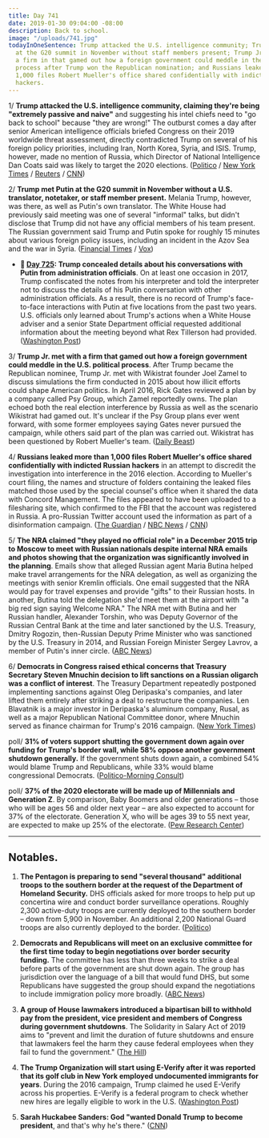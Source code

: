 ```yaml
---
title: Day 741
date: 2019-01-30 09:04:00 -08:00
description: Back to school.
image: "/uploads/741.jpg"
todayInOneSentence: Trump attacked the U.S. intelligence community; Trump met Putin
  at the G20 summit in November without staff members present; Trump Jr. met with
  a firm in that gamed out how a foreign government could meddle in the U.S. political
  process after Trump won the Republican nomination; and Russians leaked more than
  1,000 files Robert Mueller's office shared confidentially with indicted Russian
  hackers.
---
```


1/ **Trump attacked the U.S. intelligence community, claiming they're being "extremely passive and naive"** and suggesting his intel chiefs need to "go back to school" because "they are wrong!" The outburst comes a day after senior American intelligence officials briefed Congress on their 2019 worldwide threat assessment, directly contradicted Trump on several of his foreign policy priorities, including Iran, North Korea, Syria, and ISIS. Trump, however, made no mention of Russia, which Director of National Intelligence Dan Coats said was likely to target the 2020 elections. ([Politico](https://www.politico.com/story/2019/01/30/trump-national-security-1136433) / [New York Times](https://www.nytimes.com/2019/01/30/us/politics/trump-isis-north-korea.html) / [Reuters](https://www.reuters.com/article/us-usa-security-idUSKCN1PO1FW) / [CNN](https://www.cnn.com/2019/01/30/politics/trump-intel-chiefs-foreign-policy-iran-isis-north-korea/index.html))

2/ **Trump met Putin at the G20 summit in November without a U.S. translator, notetaker, or staff member present.** Melania Trump, however, was there, as well as Putin's own translator. The White House had previously said meeting was one of several "informal" talks, but didn't disclose that Trump did not have any official members of his team present. The Russian government said Trump and Putin spoke for roughly 15 minutes about various foreign policy issues, including an incident in the Azov Sea and the war in Syria. ([Financial Times](http://www.ft.com/content/61842ec4-23a0-11e9-8ce6-5db4543da632) / [Vox](https://www.vox.com/2019/1/29/18202515/trump-putin-russia-g20-ft-note))

* **📌 [Day 725](https://whatthefuckjusthappenedtoday.com/2019/01/14/day-725/#2-trump-concealed-details-about-his): Trump concealed details about his conversations with Putin from administration officials**. On at least one occasion in 2017, Trump confiscated the notes from his interpreter and told the interpreter not to discuss the details of his Putin conversation with other administration officials. As a result, there is no record of Trump's face-to-face interactions with Putin at five locations from the past two years. U.S. officials only learned about Trump's actions when a White House adviser and a senior State Department official requested additional information about the meeting beyond what Rex Tillerson had provided. ([Washington Post](https://www.washingtonpost.com/world/national-security/trump-has-concealed-details-of-his-face-to-face-encounters-with-putin-from-senior-officials-in-administration/2019/01/12/65f6686c-1434-11e9-b6ad-9cfd62dbb0a8_story.html))

3/ **Trump Jr. met with a firm that gamed out how a foreign government could meddle in the U.S. political process**. After Trump became the Republican nominee, Trump Jr. met with Wikistrat founder Joel Zamel to discuss simulations the firm conducted in 2015 about how illicit efforts could shape American politics. In April 2016, Rick Gates reviewed a plan by a company called Psy Group, which Zamel reportedly owns. The plan echoed both the real election interference by Russia as well as the scenario Wikistrat had gamed out. It's unclear if the Psy Group plans ever went forward, with some former employees saying Gates never pursued the campaign, while others said part of the plan was carried out. Wikistrat has been questioned by Robert Mueller's team. ([Daily Beast](https://www.thedailybeast.com/mueller-witness-team-gamed-out-russian-meddling-in-2015))

4/ **Russians leaked more than 1,000 files Robert Mueller's office shared confidentially with indicted Russian hackers** in an attempt to discredit the investigation into interference in the 2016 election. According to Mueller's court filing, the names and structure of folders containing the leaked files matched those used by the special counsel's office when it shared the data with Concord Management. The files appeared to have been uploaded to a filesharing site, which confirmed to the FBI that the account was registered in Russia. A pro-Russian Twitter account used the information as part of a disinformation campaign. ([The Guardian](https://www.theguardian.com/us-news/2019/jan/30/mueller-evidence-leaked-online-russians) / [NBC News](https://www.nbcnews.com/politics/justice-department/mueller-says-russians-using-his-discovery-materials-disinformation-effort-n964811) / [CNN](https://www.cnn.com/2019/01/30/politics/special-counsel-russia-documents/index.html))

5/ **The NRA claimed "they played no official role" in a December 2015 trip to Moscow to meet with Russian nationals despite internal NRA emails and photos showing that the organization was significantly involved in the planning**. Emails show that alleged Russian agent Maria Butina helped make travel arrangements for the NRA delegation, as well as organizing the meetings with senior Kremlin officials. One email suggested that the NRA would pay for travel expenses and provide "gifts" to their Russian hosts. In another, Butina told the delegation she'd meet them at the airport with "a big red sign saying Welcome NRA." The NRA met with Butina and her Russian handler, Alexander Torshin, who was Deputy Governor of the Russian Central Bank at the time and later sanctioned by the U.S. Treasury, Dmitry Rogozin, then-Russian Deputy Prime Minister who was sanctioned by the U.S. Treasury in 2014, and Russian Foreign Minister Sergey Lavrov, a member of Putin's inner circle. ([ABC News](https://abcnews.go.com/Politics/nra-2015-moscow-trip-wasnt-official-emails-photos/story?id=60715741))

6/ **Democrats in Congress raised ethical concerns that Treasury Secretary Steven Mnuchin decision to lift sanctions on a Russian oligarch was a conflict of interest**. The Treasury Department repeatedly postponed implementing sanctions against Oleg Deripaska's companies, and later lifted them entirely after striking a deal to restructure the companies. Len Blavatnik is a major investor in Deripaska's aluminum company, Rusal, as well as a major Republican National Committee donor, where Mnuchin served as finance chairman for Trump's 2016 campaign. ([New York Times](https://www.nytimes.com/2019/01/29/us/politics/steven-mnuchin-russia-sanctions.html))

poll/ **31% of voters support shutting the government down again over funding for Trump's border wall, while 58% oppose another government shutdown generally.** If the government shuts down again, a combined 54% would blame Trump and Republicans, while 33% would blame congressional Democrats. ([Politico-Morning Consult](https://www.politico.com/story/2019/01/30/voters-oppose-another-shutdown-emergency-1135962))

poll/ **37% of the 2020 electorate will be made up of Millennials and Generation Z**. By comparison, Baby Boomers and older generations – those who will be ages 56 and older next year – are also expected to account for 37% of the electorate. Generation X, who will be ages 39 to 55 next year, are expected to make up 25% of the electorate. ([Pew Research Center](http://www.pewsocialtrends.org/essay/an-early-look-at-the-2020-electorate/))

---

## Notables.

1. **The Pentagon is preparing to send "several thousand" additional troops to the southern border at the request of the Department of Homeland Security.** DHS officials asked for more troops to help put up concertina wire and conduct border surveillance operations. Roughly 2,300 active-duty troops are currently deployed to the southern border – down from 5,900 in November. An additional 2,200 National Guard troops are also currently deployed to the border. ([Politico](https://www.politico.com/story/2019/01/29/american-troops-us-mexico-border-1134086))

2. **Democrats and Republicans will meet on an exclusive committee for the first time today to begin negotiations over border security funding.** The committee has less than three weeks to strike a deal before parts of the government are shut down again. The group has jurisdiction over the language of a bill that would fund DHS, but some Republicans have suggested the group should expand the negotiations to include immigration policy more broadly. ([ABC News](https://abcnews.go.com/Politics/border-security-battle-begins-congress-grapples-scope-negotiations/story?id=60699468))

3. **A group of House lawmakers introduced a bipartisan bill to withhold pay from the president, vice president and members of Congress during government shutdowns**. The Solidarity in Salary Act of 2019 aims to "prevent and limit the duration of future shutdowns and ensure that lawmakers feel the harm they cause federal employees when they fail to fund the government." ([The Hill](https://thehill.com/homenews/house/427496-dem-lawmaker-introduces-bill-to-withhold-pay-from-president-during-shutdowns))

4. **The Trump Organization will start using E-Verify after it was reported that its golf club in New York employed undocumented immigrants for years**. During the 2016 campaign, Trump claimed he used E-Verify across his properties. E-Verify is a federal program to check whether new hires are legally eligible to work in the U.S. ([Washington Post](https://www.washingtonpost.com/business/economy/trumps-company-plans-to-check-the-legal-status-of-employees-following-report-that-it-hired-undocumented-workers-for-years/2019/01/29/88974678-23fe-11e9-81fd-b7b05d5bed90_story.html))

5. **Sarah Huckabee Sanders: God "wanted Donald Trump to become president**, and that's why he's there." ([CNN](https://www.cnn.com/2019/01/30/politics/sarah-sanders-god-trump/index.html))